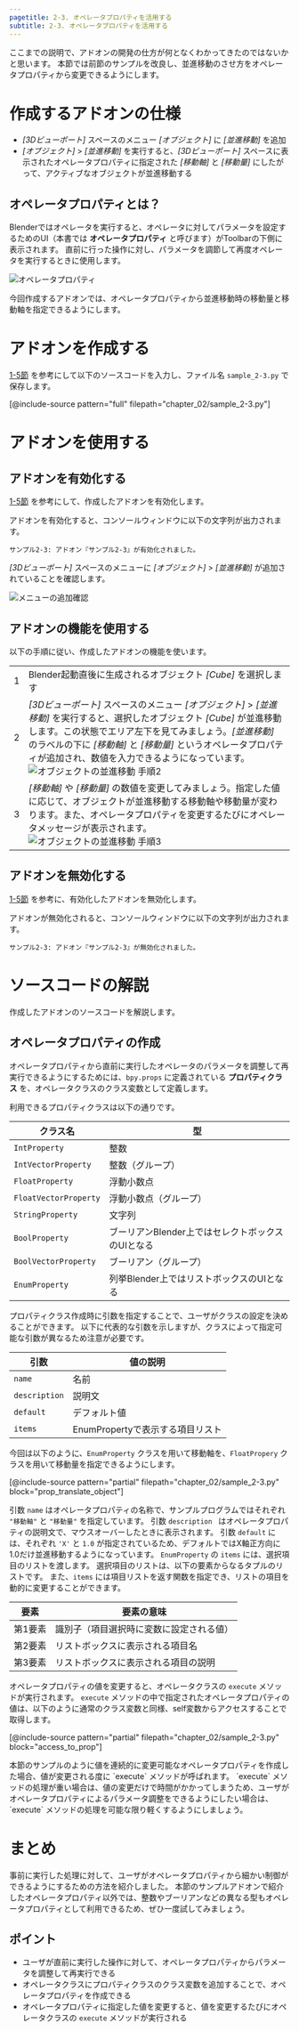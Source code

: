 ```yaml
---
pagetitle: 2-3. オペレータプロパティを活用する
subtitle: 2-3. オペレータプロパティを活用する
---
```


ここまでの説明で、アドオンの開発の仕方が何となくわかってきたのではないかと思います。
本節では前節のサンプルを改良し、並進移動のさせ方をオペレータプロパティから変更できるようにします。


# 作成するアドオンの仕様

* *[3Dビューポート]* スペースのメニュー *[オブジェクト]* に *[並進移動]* を追加
* *[オブジェクト]* > *[並進移動]* を実行すると、*[3Dビューポート]* スペースに表示されたオペレータプロパティに指定された *[移動軸]* と *[移動量]* にしたがって、アクティブなオブジェクトが並進移動する


## オペレータプロパティとは？

Blenderではオペレータを実行すると、オペレータに対してパラメータを設定するためのUI（本書では **オペレータプロパティ** と呼びます）がToolbarの下側に表示されます。
直前に行った操作に対し、パラメータを調節して再度オペレータを実行するときに使用します。

![](../../images/chapter_02/03_Use_Operator_Property/operator_property.png "オペレータプロパティ")

今回作成するアドオンでは、オペレータプロパティから並進移動時の移動量と移動軸を指定できるようにします。


# アドオンを作成する

[1-5節](../chapter_01/05_Install_own_Add-on.html) を参考にして以下のソースコードを入力し、ファイル名 `sample_2-3.py` で保存します。

[@include-source pattern="full" filepath="chapter_02/sample_2-3.py"]


# アドオンを使用する

## アドオンを有効化する

[1-5節](../chapter_01/05_Install_own_Add-on.html) を参考にして、作成したアドオンを有効化します。

アドオンを有効化すると、コンソールウィンドウに以下の文字列が出力されます。

```
サンプル2-3: アドオン『サンプル2-3』が有効化されました。
```

*[3Dビューポート]* スペースのメニューに *[オブジェクト]* > *[並進移動]* が追加されていることを確認します。

![](../../images/chapter_02/03_Use_Property_on_Tool_Shelf_1/enable_add-on.png "メニューの追加確認")


## アドオンの機能を使用する

以下の手順に従い、作成したアドオンの機能を使います。

<div class="work"></div>

|||
|---|---|
|1|Blender起動直後に生成されるオブジェクト *[Cube]* を選択します|
|2|*[3Dビューポート]* スペースのメニュー *[オブジェクト]* > *[並進移動]* を実行すると、選択したオブジェクト *[Cube]* が並進移動します。この状態でエリア左下を見てみましょう。*[並進移動]* のラベルの下に *[移動軸]* と *[移動量]* というオペレータプロパティが追加され、数値を入力できるようになっています。<br>![](../../images/chapter_02/03_Use_Property_on_Tool_Shelf_1/use_add-on_2.png "オブジェクトの並進移動 手順2")|
|3|*[移動軸]* や *[移動量]* の数値を変更してみましょう。指定した値に応じて、オブジェクトが並進移動する移動軸や移動量が変わります。また、オペレータプロパティを変更するたびにオペレータメッセージが表示されます。<br>![](../../images/chapter_02/03_Use_Property_on_Tool_Shelf_1/use_add-on_3.png "オブジェクトの並進移動 手順3")|


## アドオンを無効化する

[1-5節](../chapter_01/05_Install_own_Add-on.html) を参考に、有効化したアドオンを無効化します。

アドオンが無効化されると、コンソールウィンドウに以下の文字列が出力されます。

```
サンプル2-3: アドオン『サンプル2-3』が無効化されました。
```


# ソースコードの解説

作成したアドオンのソースコードを解説します。


## オペレータプロパティの作成

オペレータプロパティから直前に実行したオペレータのパラメータを調整して再実行できるようにするためには、`bpy.props` に定義されている **プロパティクラス** を、オペレータクラスのクラス変数として定義します。

利用できるプロパティクラスは以下の通りです。

|クラス名|型|
|---|---|
|`IntProperty`|整数|
|`IntVectorProperty`|整数（グループ）|
|`FloatProperty`|浮動小数点|
|`FloatVectorProperty`|浮動小数点（グループ）|
|`StringProperty`|文字列|
|`BoolProperty`|ブーリアンBlender上ではセレクトボックスのUIとなる|
|`BoolVectorProperty`|ブーリアン（グループ）|
|`EnumProperty`|列挙Blender上ではリストボックスのUIとなる|

プロパティクラス作成時に引数を指定することで、ユーザがクラスの設定を決めることができます。
以下に代表的な引数を示しますが、クラスによって指定可能な引数が異なるため注意が必要です。

|引数|値の説明|
|---|---|
|`name`|名前|
|`description`|説明文|
|`default`|デフォルト値|
|`items`|EnumPropertyで表示する項目リスト|

今回は以下のように、`EnumProperty` クラスを用いて移動軸を、`FloatPropery` クラスを用いて移動量を指定できるようにします。

[@include-source pattern="partial" filepath="chapter_02/sample_2-3.py" block="prop_translate_object"]

引数 `name` はオペレータプロパティの名称で、サンプルプログラムではそれぞれ `"移動軸"` と `"移動量"` を指定しています。
引数 `description ` はオペレータプロパティの説明文で、マウスオーバーしたときに表示されます。
引数 `default` には、それぞれ `'X'` と `1.0` が指定されているため、デフォルトではX軸正方向に1.0だけ並進移動するようになっています。
`EnumProperty` の `items` には、選択項目のリストを渡します。
選択項目のリストは、以下の要素からなるタプルのリストです。
また、`items` には項目リストを返す関数を指定でき、リストの項目を動的に変更することができます。

|要素|要素の意味|
|---|---|
|第1要素|識別子（項目選択時に変数に設定される値）|
|第2要素|リストボックスに表示される項目名|
|第3要素|リストボックスに表示される項目の説明|

オペレータプロパティの値を変更すると、オペレータクラスの `execute` メソッドが実行されます。
`execute` メソッドの中で指定されたオペレータプロパティの値は、以下のように通常のクラス変数と同様、self変数からアクセスすることで取得します。

[@include-source pattern="partial" filepath="chapter_02/sample_2-3.py" block="access_to_prop"]

<div class="column">
本節のサンプルのように値を連続的に変更可能なオペレータプロパティを作成した場合、値が変更される度に `execute` メソッドが呼ばれます。
`execute` メソッドの処理が重い場合は、値の変更だけで時間がかかってしまうため、ユーザがオペレータプロパティによるパラメータ調整をできるようにしたい場合は、`execute` メソッドの処理を可能な限り軽くするようにしましょう。
</div>


# まとめ

事前に実行した処理に対して、ユーザがオペレータプロパティから細かい制御ができるようにするための方法を紹介しました。
本節のサンプルアドオンで紹介したオペレータプロパティ以外では、整数やブーリアンなどの異なる型もオペレータプロパティとして利用できるため、ぜひ一度試してみましょう。


## ポイント

* ユーザが直前に実行した操作に対して、オペレータプロパティからパラメータを調整して再実行できる
* オペレータクラスにプロパティクラスのクラス変数を追加することで、オペレータプロパティを作成できる
* オペレータプロパティに指定した値を変更すると、値を変更するたびにオペレータクラスの `execute` メソッドが実行される
